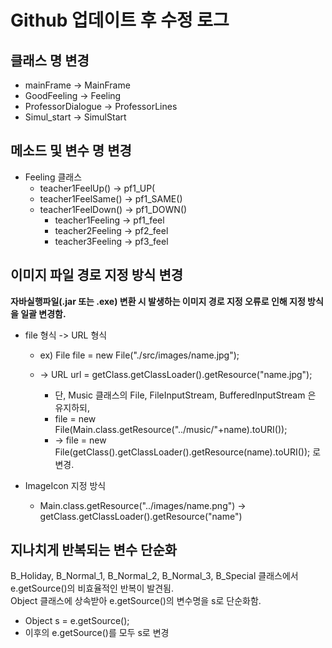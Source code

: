 # Github 업데이트 후 수정 로그

클래스 명 변경
------------
* mainFrame -> MainFrame
* GoodFeeling -> Feeling
* ProfessorDialogue -> ProfessorLines
* Simul_start -> SimulStart  

메소드 및 변수 명 변경
-------------
* Feeling 클래스
  * teacher1FeelUp() -> pf1_UP(
  * teacher1FeelSame() -> pf1_SAME()
  * teacher1FeelDown() -> pf1_DOWN()
    * teacher1Feeling -> pf1_feel
    * teacher2Feeling -> pf2_feel
    * teacher3Feeling -> pf3_feel 

이미지 파일 경로 지정 방식 변경
------------------
__자바실행파일(.jar 또는 .exe) 변환 시 발생하는 이미지 경로 지정 오류로 인해 지정 방식을 일괄 변경함.__  

* file 형식 -> URL 형식
  * ex) File file = new File("./src/images/name.jpg");
  * -> URL url = getClass.getClassLoader().getResource("name.jpg");

    * 단, Music 클래스의 File, FileInputStream, BufferedInputStream 은 유지하되,  
    * file = new File(Main.class.getResource("../music/"+name).toURI());  
    * -> file = new File(getClass().getClassLoader().getResource(name).toURI()); 로 변경.  

* ImageIcon 지정 방식
  * Main.class.getResource("../images/name.png") -> getClass.getClassLoader().getResource("name")  

지나치게 반복되는 변수 단순화 
--------------------
B_Holiday, B_Normal_1, B_Normal_2, B_Normal_3, B_Special 클래스에서 e.getSource()의 비효율적인 반복이 발견됨.  
Object 클래스에 상속받아 e.getSource()의 변수명을 s로 단순화함.
* Object s = e.getSource();  
* 이후의 e.getSource()를 모두 s로 변경
